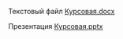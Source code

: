 Текстовый файл
[Курсовая.docx](https://github.com/user-attachments/files/15937907/default.docx)


Презентация
[Курсовая.pptx](https://github.com/user-attachments/files/15929562/default.pptx)

